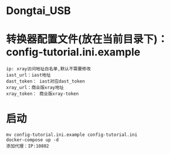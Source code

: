 # Dongtai_USB

# 转换器配置文件(放在当前目录下)：config-tutorial.ini.example 
```
ip: xray访问地址白名单,默认不需要修改
iast_url：iast地址
dast_token： iast对应dast_token
xray_url：商业版xray地址
xray_token： 商业版xray-token
```

# 启动
```
mv config-tutorial.ini.example config-tutorial.ini
docker-compose up -d
添加代理：IP:10802
```
